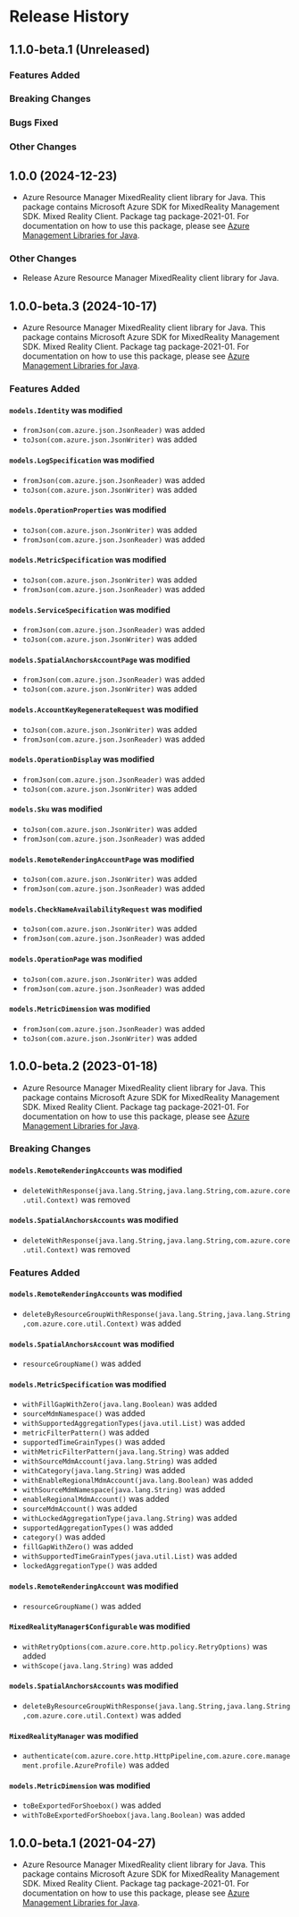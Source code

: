 # Release History

## 1.1.0-beta.1 (Unreleased)

### Features Added

### Breaking Changes

### Bugs Fixed

### Other Changes

## 1.0.0 (2024-12-23)

- Azure Resource Manager MixedReality client library for Java. This package contains Microsoft Azure SDK for MixedReality Management SDK. Mixed Reality Client. Package tag package-2021-01. For documentation on how to use this package, please see [Azure Management Libraries for Java](https://aka.ms/azsdk/java/mgmt).

### Other Changes

- Release Azure Resource Manager MixedReality client library for Java.

## 1.0.0-beta.3 (2024-10-17)

- Azure Resource Manager MixedReality client library for Java. This package contains Microsoft Azure SDK for MixedReality Management SDK. Mixed Reality Client. Package tag package-2021-01. For documentation on how to use this package, please see [Azure Management Libraries for Java](https://aka.ms/azsdk/java/mgmt).

### Features Added

#### `models.Identity` was modified

* `fromJson(com.azure.json.JsonReader)` was added
* `toJson(com.azure.json.JsonWriter)` was added

#### `models.LogSpecification` was modified

* `fromJson(com.azure.json.JsonReader)` was added
* `toJson(com.azure.json.JsonWriter)` was added

#### `models.OperationProperties` was modified

* `toJson(com.azure.json.JsonWriter)` was added
* `fromJson(com.azure.json.JsonReader)` was added

#### `models.MetricSpecification` was modified

* `toJson(com.azure.json.JsonWriter)` was added
* `fromJson(com.azure.json.JsonReader)` was added

#### `models.ServiceSpecification` was modified

* `fromJson(com.azure.json.JsonReader)` was added
* `toJson(com.azure.json.JsonWriter)` was added

#### `models.SpatialAnchorsAccountPage` was modified

* `fromJson(com.azure.json.JsonReader)` was added
* `toJson(com.azure.json.JsonWriter)` was added

#### `models.AccountKeyRegenerateRequest` was modified

* `toJson(com.azure.json.JsonWriter)` was added
* `fromJson(com.azure.json.JsonReader)` was added

#### `models.OperationDisplay` was modified

* `fromJson(com.azure.json.JsonReader)` was added
* `toJson(com.azure.json.JsonWriter)` was added

#### `models.Sku` was modified

* `toJson(com.azure.json.JsonWriter)` was added
* `fromJson(com.azure.json.JsonReader)` was added

#### `models.RemoteRenderingAccountPage` was modified

* `toJson(com.azure.json.JsonWriter)` was added
* `fromJson(com.azure.json.JsonReader)` was added

#### `models.CheckNameAvailabilityRequest` was modified

* `toJson(com.azure.json.JsonWriter)` was added
* `fromJson(com.azure.json.JsonReader)` was added

#### `models.OperationPage` was modified

* `toJson(com.azure.json.JsonWriter)` was added
* `fromJson(com.azure.json.JsonReader)` was added

#### `models.MetricDimension` was modified

* `fromJson(com.azure.json.JsonReader)` was added
* `toJson(com.azure.json.JsonWriter)` was added

## 1.0.0-beta.2 (2023-01-18)

- Azure Resource Manager MixedReality client library for Java. This package contains Microsoft Azure SDK for MixedReality Management SDK. Mixed Reality Client. Package tag package-2021-01. For documentation on how to use this package, please see [Azure Management Libraries for Java](https://aka.ms/azsdk/java/mgmt).

### Breaking Changes

#### `models.RemoteRenderingAccounts` was modified

* `deleteWithResponse(java.lang.String,java.lang.String,com.azure.core.util.Context)` was removed

#### `models.SpatialAnchorsAccounts` was modified

* `deleteWithResponse(java.lang.String,java.lang.String,com.azure.core.util.Context)` was removed

### Features Added

#### `models.RemoteRenderingAccounts` was modified

* `deleteByResourceGroupWithResponse(java.lang.String,java.lang.String,com.azure.core.util.Context)` was added

#### `models.SpatialAnchorsAccount` was modified

* `resourceGroupName()` was added

#### `models.MetricSpecification` was modified

* `withFillGapWithZero(java.lang.Boolean)` was added
* `sourceMdmNamespace()` was added
* `withSupportedAggregationTypes(java.util.List)` was added
* `metricFilterPattern()` was added
* `supportedTimeGrainTypes()` was added
* `withMetricFilterPattern(java.lang.String)` was added
* `withSourceMdmAccount(java.lang.String)` was added
* `withCategory(java.lang.String)` was added
* `withEnableRegionalMdmAccount(java.lang.Boolean)` was added
* `withSourceMdmNamespace(java.lang.String)` was added
* `enableRegionalMdmAccount()` was added
* `sourceMdmAccount()` was added
* `withLockedAggregationType(java.lang.String)` was added
* `supportedAggregationTypes()` was added
* `category()` was added
* `fillGapWithZero()` was added
* `withSupportedTimeGrainTypes(java.util.List)` was added
* `lockedAggregationType()` was added

#### `models.RemoteRenderingAccount` was modified

* `resourceGroupName()` was added

#### `MixedRealityManager$Configurable` was modified

* `withRetryOptions(com.azure.core.http.policy.RetryOptions)` was added
* `withScope(java.lang.String)` was added

#### `models.SpatialAnchorsAccounts` was modified

* `deleteByResourceGroupWithResponse(java.lang.String,java.lang.String,com.azure.core.util.Context)` was added

#### `MixedRealityManager` was modified

* `authenticate(com.azure.core.http.HttpPipeline,com.azure.core.management.profile.AzureProfile)` was added

#### `models.MetricDimension` was modified

* `toBeExportedForShoebox()` was added
* `withToBeExportedForShoebox(java.lang.Boolean)` was added

## 1.0.0-beta.1 (2021-04-27)

- Azure Resource Manager MixedReality client library for Java. This package contains Microsoft Azure SDK for MixedReality Management SDK. Mixed Reality Client. Package tag package-2021-01. For documentation on how to use this package, please see [Azure Management Libraries for Java](https://aka.ms/azsdk/java/mgmt).


